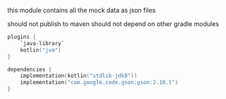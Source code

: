 this module contains all the mock data as json files 


should not publish to maven
should not depend on other gradle modules

```kotlin
plugins {
    `java-library`
    kotlin("jvm")
}

dependencies {
    implementation(kotlin("stdlib-jdk8"))
    implementation("com.google.code.gson:gson:2.10.1")
}
```